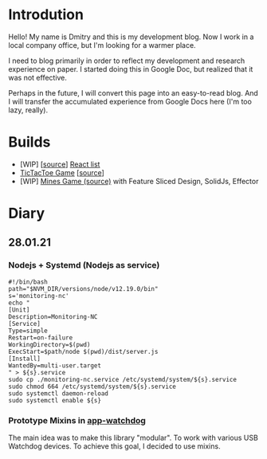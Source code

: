 # Introdution
Hello! My name is Dmitry and this is my development blog.
Now I work in a local company office, but I'm looking for a warmer place.

I need to blog primarily in order to reflect my development and research experience on paper. I started doing this in Google Doc, but realized that it was not effective.

Perhaps in the future, I will convert this page into an easy-to-read blog. And I will transfer the accumulated experience from Google Docs here (I'm too lazy, really).

<!--[You can buy me an apple](https://www.buymeacoffee.com/gormonn)-->

# Builds
* [WIP] [[source](https://github.com/gormonn/react-practice-list-edit-sort-filter)] [React list](https://gormonn.github.io/react-practice-list-edit-sort-filter/)
* [TicTacToe Game](https://gormonn.github.io/tic-tac-toe/) [[source](https://github.com/gormonn/tic-tac-toe)]
* [WIP] [Mines Game (source)](https://github.com/gormonn/mines-effector-solid) with Feature Sliced Design, SolidJs, Effector

# Diary

## 28.01.21
### Nodejs + Systemd (Nodejs as service)
```
#!/bin/bash
path="$NVM_DIR/versions/node/v12.19.0/bin"
s='monitoring-nc'
echo "
[Unit]
Description=Monitoring-NC
[Service]
Type=simple
Restart=on-failure
WorkingDirectory=$(pwd)
ExecStart=$path/node $(pwd)/dist/server.js
[Install]
WantedBy=multi-user.target
" > ${s}.service
sudo cp ./monitoring-nc.service /etc/systemd/system/${s}.service
sudo chmod 664 /etc/systemd/system/${s}.service
sudo systemctl daemon-reload
sudo systemctl enable ${s}
```
### Prototype Mixins in [app-watchdog](https://github.com/gormonn/app-watchdog)
The main idea was to make this library "modular". To work with various USB Watchdog devices. To achieve this goal, I decided to use mixins.
